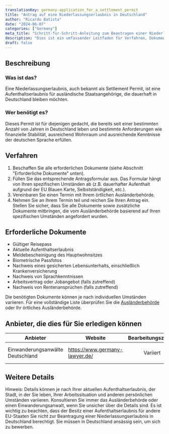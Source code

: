 ```yaml
---
translationKey: germany-application_for_a_settlement_permit
title: "Antrag auf eine Niederlassungserlaubnis in Deutschland"
author: "Ricardo Batista"
date: "2024-06-07"
categories: ["Germany"]
meta_title: "Schritt-für-Schritt-Anleitung zum Beantragen einer Niederlassungserlaubnis in Deutschland"
description: "Dies ist ein umfassender Leitfaden für Verfahren, Dokumente und Zeitpläne beim Beantragen einer Niederlassungserlaubnis in Deutschland."
draft: false
---
```


## Beschreibung
### Was ist das?
Eine Niederlassungserlaubnis, auch bekannt als Settlement Permit, ist eine Aufenthaltserlaubnis für ausländische Staatsangehörige, die dauerhaft in Deutschland bleiben möchten.

### Wer benötigt es?
Dieses Permit ist für diejenigen gedacht, die bereits seit einer bestimmten Anzahl von Jahren in Deutschland leben und bestimmte Anforderungen wie finanzielle Stabilität, ausreichend Wohnraum und ausreichende Kenntnisse der deutschen Sprache erfüllen.

## Verfahren
1. Beschaffen Sie alle erforderlichen Dokumente (siehe Abschnitt "Erforderliche Dokumente" unten).
2. Füllen Sie das entsprechende Antragsformular aus. Das Formular hängt von Ihren spezifischen Umständen ab (z.B. dauerhafter Aufenthalt aufgrund der EU Blauen Karte, Selbstständigkeit, etc.).
3. Vereinbaren Sie einen Termin mit Ihrem örtlichen Ausländerbehörde.
4. Nehmen Sie an Ihrem Termin teil und reichen Sie Ihren Antrag ein. Stellen Sie sicher, dass Sie alle Dokumente sowie zusätzliche Dokumente mitbringen, die vom Ausländerbehörde basierend auf Ihren spezifischen Umständen angefordert wurden.

## Erforderliche Dokumente
- Gültiger Reisepass
- Aktuelle Aufenthaltserlaubnis
- Meldebescheinigung des Hauptwohnsitzes
- Biometrische Passfotos
- Nachweis eines gesicherten Lebensunterhalts, einschließlich Krankenversicherung
- Nachweis von Sprachkenntnissen
- Arbeitsvertrag oder Jobangebot (falls zutreffend)
- Nachweis von Rentenansprüchen (falls zutreffend)

Die benötigten Dokumente können je nach individuellen Umständen variieren. Für eine vollständige Liste überprüfen Sie die [Ausländerbehörde](https://www.berlin.de/einwanderung/amt/en/aufenthalt/erloeschen/) oder Ihr örtliches Ausländerbehörde.

## Anbieter, die dies für Sie erledigen können

| Anbieter        |     Website     |     Bearbeitungszeiten    |       Kosten      |
| --------------- | --------------- |  :-------------: | :-------------: |
| Einwanderungsanwälte Deutschland |  https://www.germany-lawyer.de/| Variiert | Abhängig von der Komplexität|

## Weitere Details
Hinweis: Details können je nach Ihrer aktuellen Aufenthaltserlaubnis, der Stadt, in der Sie leben, Ihrer Arbeitssituation und anderen persönlichen Umständen variieren. Konsultieren Sie immer das Ausländerbehörde oder einen Einwanderungsanwalt, wenn Sie unsicher über die Details sind. Es ist wichtig zu beachten, dass der Besitz einer Aufenthaltserlaubnis für andere EU-Staaten Sie nicht zur Beantragung einer Niederlassungserlaubnis in Deutschland berechtigt. Sie müssen in Deutschland ansässig sein, um sich zu bewerben.